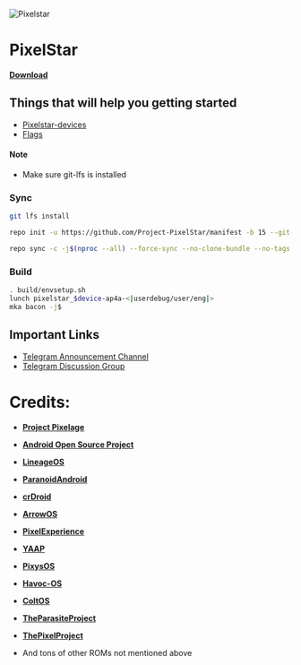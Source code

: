 ![Pixelstar](https://github.com/Project-PixelStar/manifest/raw/15/Banner.png)

PixelStar
===========

[**Download**](https://sourceforge.net/projects/pixelstar/files/)

## Things that will help you getting started ##
- [Pixelstar-devices](https://github.com/pixelstar-devices)
- [Flags](https://github.com/Project-PixelStar/Flags)

#### Note ####
- Make sure git-lfs is installed

### Sync ###

```bash
git lfs install

repo init -u https://github.com/Project-PixelStar/manifest -b 15 --git-lfs

repo sync -c -j$(nproc --all) --force-sync --no-clone-bundle --no-tags
```
### Build ###

```bash
. build/envsetup.sh
lunch pixelstar_$device-ap4a-<|userdebug/user/eng|>
mka bacon -j$
```

## Important Links ##
- [Telegram Announcement Channel](https://t.me/pixelstarchannel)
- [Telegram Discussion Group](https://t.me/Project_PixelStar)

# Credits:
 * [**Project Pixelage**](https://github.com/ProjectPixelage)
 * [**Android Open Source Project**](https://android.googlesource.com)
 * [**LineageOS**](https://github.com/LineageOS)
 * [**ParanoidAndroid**](https://github.com/AOSPA)
 * [**crDroid**](https://github.com/crdroidandroid)
 * [**ArrowOS**](https://github.com/ArrowOS)
 * [**PixelExperience**](https://github.com/PixelExperience)
 * [**YAAP**](https://github.com/yaap)
 * [**PixysOS**](https://github.com/PixysOS)
 * [**Havoc-OS**](https://github.com/Havoc-OS)
 * [**ColtOS**](https://github.com/Colt-Enigma)
 * [**TheParasiteProject**](https://github.com/TheParasiteProject)
 * [**ThePixelProject**](https://github.com/The-Pixel-Project)

* And tons of other ROMs not mentioned above
